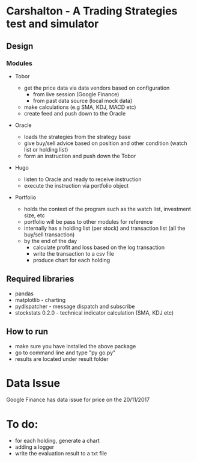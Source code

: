 # Carshalton - A Trading Strategies test and simulator


## Design

### Modules

* Tobor
  * get the price data via data vendors based on configuration
    * from live session (Google Finance)
    * from past data source (local mock data)
  * make calculations (e.g SMA, KDJ, MACD etc)
  * create feed and push down to the Oracle

* Oracle
  * loads the strategies from the strategy base
  * give buy/sell advice based on position and other condition (watch list or holding list)
  * form an instruction and push down the Tobor

* Hugo
  * listen to Oracle and ready to receive instruction
  * execute the instruction via portfolio object

* Portfolio
  * holds the context of the program such as the watch list, investment size, etc
  * portfolio will be pass to other modules for reference
  * internally has a holding list (per stock) and transaction list (all the buy/sell transaction)
  * by the end of the day
    * calculate profit and loss based on the log transaction
    * write the transaction to a csv file
    * produce chart for each holding

## Required libraries
* pandas
* matplotlib - charting
* pydispatcher - message dispatch and subscribe
* stockstats 0.2.0 - technical indicator calculation (SMA, KDJ etc)



## How to run
* make sure you have installed the above package
* go to command line and type  "py go.py"
* results are located under result folder



# Data Issue
Google Finance has data issue for price on the 20/11/2017


# To do:
* for each holding, generate a chart
* adding a logger
* write the evaluation result to a txt file
